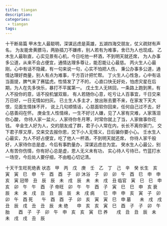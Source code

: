 ```yaml
---
title: tiangan
description:
categories:
 - tiangan
tags:
---
```


十干断易篇
甲木生人最聪明，深谋远虑是英雄，五湖四海交朋友，仗义疏财有声名，
为友能舍黄膘马，两胁插刀不嫌疼，别人若有为难事，舍已为人也现成。
乙木生人最耿直，心实见景有心机，今日吃他一杯酒，不到明天就还席，
为人办事多公道，从来不会占便宜，通情达理多尊让，能忍能让心最慈。
丙火生人心最刚，心中有话不隐藏，有一句来说一句，心实不怕把人伤，
秉公办事多公道，通情达理好商量，别人有点为难事，千方百计把忙帮。
丁火生人心性急，心中有话当面提，脾气来了赛猛虎。性情发了了不的，
心直口快无好处，怕虑灾星在后期，为人在先多快乐，暴打不平属第一。
戊土生人无转回，一条路上跑到黑，有人不投你的意，话不投机皱双眉，
有人若随你心意，吃亏让人百事宜，千日交来万日好，一日无情如扫灰。
已土生人多主才，放出账去要不来，在家发下天大恨，见面生情抹不开，
说上几句顺情话，心慈面软你回来，任何自己过不去，好心慈善闷在怀。
庚金生人性情绵，一生不好讨人嫌，见了人家有灾难，人家落泪你心酸，
你待人家一盆火，人家待你冬月寒，时常你就上了当，人家做事你花钱。
辛金生人好为人，交的朋友成了群，君子小人常在内，长长不离你家门，
交下君子厚又厚，交来交去报你恩，交下小人无情义，日后骗你要小心。
壬水生人心最实，为人不好占便宜，吃了他人一杯酒，不到明天就还席，
你待人家千般好，人家待你总是虚，今后有事酌量办，深谋远虑总为宜。
癸水生人心最公，别人有苦你伤情，你有好心总是虚，恩人无义未有功，
实心待人亏待已，竹蓝打水一场空，今后处人要仔细，不由粗心切记清。

十天干生旺死绝表
状态　甲　丙　戊　庚　壬　乙　丁　己　辛　癸
长生　亥　寅　寅　巳　申　午　酉　酉　子　卯
沐浴　子　卯　卯　午　酉　巳　申　申　亥　寅
冠带　丑　辰　辰　未　戌　辰　未　未　戌　丑
临官　寅　巳　巳　申　亥　卯　午　午　酉　子
帝旺　卯　午　午　酉　子　寅　巳　巳　申　亥
衰　　辰　未　未　戌　丑　丑　辰　辰　未　戌
病　　巳　申　申　亥　寅　子　卯　卯　午　酉
死　　午　酉　酉　子　卯　亥　寅　寅　巳　申
墓　　未　戌　戌　丑　辰　戌　丑　丑　辰　未
绝　　申　亥　亥　寅　巳　酉　子　子　卯　午
胎　　酉　子　子　卯　午　申　亥　亥　寅　巳
养　　戌　丑　丑　辰　未　未　戌　戌　丑　辰